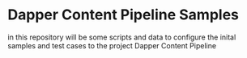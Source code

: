 # Dapper Content Pipeline Samples

in this repository will be some scripts and data to configure the inital samples and test cases to the project Dapper Content Pipeline 
